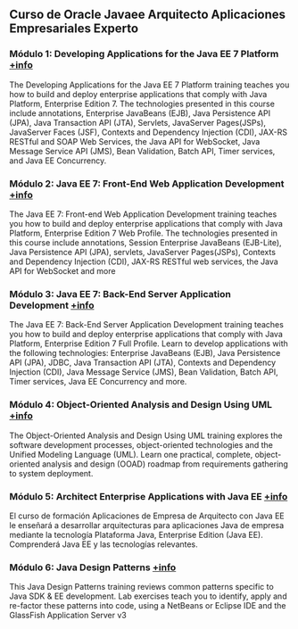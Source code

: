 ## Curso de Oracle Javaee Arquitecto Aplicaciones Empresariales Experto


### Módulo 1: Developing Applications for the Java EE 7 Platform  [+info](https://education.oracle.com/developing-applications-for-the-java-ee-7-platform/courP_8558)
The Developing Applications for the Java EE 7 Platform training teaches you how to build and deploy enterprise applications that comply with Java Platform, Enterprise Edition 7. The technologies presented in this course include annotations, Enterprise JavaBeans (EJB), Java Persistence API (JPA), Java Transaction API (JTA), Servlets, JavaServer Pages(JSPs), JavaServer Faces (JSF), Contexts and Dependency Injection (CDI), JAX-RS RESTful and SOAP Web Services, the Java API for WebSocket, Java Message Service API (JMS), Bean Validation, Batch API, Timer services, and Java EE Concurrency.


### Módulo 2: Java EE 7: Front-End Web Application Development [+info](https://education.oracle.com/es/java-ee-7-front-end-web-application-development/courP_3997)
The Java EE 7: Front-end Web Application Development training teaches you how to build and deploy enterprise applications that comply with Java Platform, Enterprise Edition 7 Web Profile. The technologies presented in this course include annotations, Session Enterprise JavaBeans (EJB-Lite), Java Persistence API (JPA), servlets, JavaServer Pages(JSPs), Contexts and Dependency Injection (CDI), JAX-RS RESTful web services, the Java API for WebSocket and more


### Módulo 3: Java EE 7: Back-End Server Application Development [+info](https://education.oracle.com/java-ee-7-back-end-server-application-development/courP_3996)
The Java EE 7: Back-End Server Application Development training teaches you how to build and deploy enterprise applications that comply with Java Platform, Enterprise Edition 7 Full Profile. Learn to develop applications with the following technologies: Enterprise JavaBeans (EJB), Java Persistence API (JPA), JDBC, Java Transaction API (JTA), Contexts and Dependency Injection (CDI), Java Message Service (JMS), Bean Validation, Batch API, Timer services, Java EE Concurrency and more.

### Módulo 4: Object-Oriented Analysis and Design Using UML [+info](https://education.oracle.com/es/object-oriented-analysis-and-design-using-uml/courP_88)
The Object-Oriented Analysis and Design Using UML training explores the software development processes, object-oriented technologies and the Unified Modeling Language (UML). Learn one practical, complete, object-oriented analysis and design (OOAD) roadmap from requirements gathering to system deployment.

### Módulo 5: Architect Enterprise Applications with Java EE [+info](https://education.oracle.com/architect-enterprise-applications-with-java-ee/courP_924)
El curso de formación Aplicaciones de Empresa de Arquitecto con Java EE le enseñará a desarrollar arquitecturas para aplicaciones Java de empresa mediante la tecnología Plataforma Java, Enterprise Edition (Java EE). Comprenderá Java EE y las tecnologías relevantes.  

### Módulo 6: Java Design Patterns [+info](https://education.oracle.com/es/java-design-patterns/courP_137)
This Java Design Patterns training reviews common patterns specific to Java SDK & EE development. Lab exercises teach you to identify, apply and re-factor these patterns into code, using a NetBeans or Eclipse IDE and the GlassFish Application Server v3


